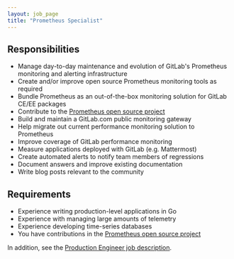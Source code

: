 ```yaml
---
layout: job_page
title: "Prometheus Specialist"
---
```


## Responsibilities

* Manage day-to-day maintenance and evolution of GitLab's Prometheus monitoring and alerting infrastructure
* Create and/or improve open source Prometheus monitoring tools as required
* Bundle Prometheus as an out-of-the-box monitoring solution for GitLab CE/EE packages
* Contribute to the [Prometheus open source project](https://github.com/prometheus)
* Build and maintain a GitLab.com public monitoring gateway
* Help migrate out current performance monitoring solution to Prometheus
* Improve coverage of GitLab performance monitoring
* Measure applications deployed with GitLab (e.g. Mattermost)
* Create automated alerts to notify team members of regressions
* Document answers and improve existing documentation
* Write blog posts relevant to the community

## Requirements

* Experience writing production-level applications in Go
* Experience with managing large amounts of telemetry
* Experience developing time-series databases
* You have contributions in the [Prometheus open source project](https://github.com/prometheus)

In addition, see the [Production Engineer job description](/jobs/production-engineer).
